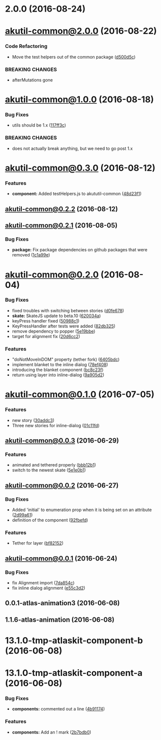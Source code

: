 <a name="2.0.0"></a>
# 2.0.0 (2016-08-24)



<a name="akutil-common@2.0.0"></a>
# akutil-common@2.0.0 (2016-08-22)


### Code Refactoring

* Move the test helpers out of the common package ([d500d5c](https://bitbucket.org/atlassian/atlaskit/commits/d500d5c))


### BREAKING CHANGES

* afterMutations gone



<a name="akutil-common@1.0.0"></a>
# akutil-common@1.0.0 (2016-08-18)


### Bug Fixes

* utils should be 1.x ([117ff3c](https://bitbucket.org/atlassian/atlaskit/commits/117ff3c))


### BREAKING CHANGES

* does not actually break anything, but we need to go post 1.x



<a name="akutil-common@0.3.0"></a>
# akutil-common@0.3.0 (2016-08-12)


### Features

* **component:** Added testHelpers.js to akututil-common ([48d23f1](https://bitbucket.org/atlassian/atlaskit/commits/48d23f1))



<a name="akutil-common@0.2.2"></a>
## akutil-common@0.2.2 (2016-08-12)



<a name="akutil-common@0.2.1"></a>
## akutil-common@0.2.1 (2016-08-05)


### Bug Fixes

* **package:** Fix package dependencies on github packages that were removed ([1c1a99e](https://bitbucket.org/atlassian/atlaskit/commits/1c1a99e))



<a name="akutil-common@0.2.0"></a>
# akutil-common@0.2.0 (2016-08-04)


### Bug Fixes

* fixed troubles with switching between stories ([d0fe678](https://bitbucket.org/atlassian/atlaskit/commits/d0fe678))
* **skate:** SkateJS update to beta.10 ([620034a](https://bitbucket.org/atlassian/atlaskit/commits/620034a))
* keyPress handler fixed ([50988c1](https://bitbucket.org/atlassian/atlaskit/commits/50988c1))
* KeyPressHandler after tests were added ([82db325](https://bitbucket.org/atlassian/atlaskit/commits/82db325))
* remove dependency to popper ([5e19bbe](https://bitbucket.org/atlassian/atlaskit/commits/5e19bbe))
* target for alignment fix ([20d6cc2](https://bitbucket.org/atlassian/atlaskit/commits/20d6cc2))


### Features

* "doNotMoveInDOM" property (tether fork) ([6405bdc](https://bitbucket.org/atlassian/atlaskit/commits/6405bdc))
* implement blanket to the inline dialog ([78ef408](https://bitbucket.org/atlassian/atlaskit/commits/78ef408))
* introducing the blanket component ([bc8c23f](https://bitbucket.org/atlassian/atlaskit/commits/bc8c23f))
* return using layer into inline-dialog ([9a905d2](https://bitbucket.org/atlassian/atlaskit/commits/9a905d2))



<a name="akutil-common@0.1.0"></a>
# akutil-common@0.1.0 (2016-07-05)


### Features

* new story ([30addc3](https://bitbucket.org/atlassian/atlaskit/commits/30addc3))
* Three new stories for inline-dialog ([01c11fd](https://bitbucket.org/atlassian/atlaskit/commits/01c11fd))



<a name="akutil-common@0.0.3"></a>
## akutil-common@0.0.3 (2016-06-29)


### Features

* animated and tethered properly ([bbb12b1](https://bitbucket.org/atlassian/atlaskit/commits/bbb12b1))
* switch to the newest skate ([5e1e0b1](https://bitbucket.org/atlassian/atlaskit/commits/5e1e0b1))



<a name="akutil-common@0.0.2"></a>
## akutil-common@0.0.2 (2016-06-27)


### Bug Fixes

* Added 'initial' to enumeration prop when it is being set on an attribute ([2d99a61](https://bitbucket.org/atlassian/atlaskit/commits/2d99a61))
* definition of the component ([92fbefd](https://bitbucket.org/atlassian/atlaskit/commits/92fbefd))


### Features

* Tether for layer ([bf82152](https://bitbucket.org/atlassian/atlaskit/commits/bf82152))



<a name="akutil-common@0.0.1"></a>
## akutil-common@0.0.1 (2016-06-24)


### Bug Fixes

* fix Alignment import ([7da854c](https://bitbucket.org/atlassian/atlaskit/commits/7da854c))
* fix inline dialog alignment ([e55c3d2](https://bitbucket.org/atlassian/atlaskit/commits/e55c3d2))



<a name="0.0.1-atlas-animation3"></a>
## 0.0.1-atlas-animation3 (2016-06-08)



<a name="1.1.6-atlas-animation"></a>
## 1.1.6-atlas-animation (2016-06-08)



<a name="13.1.0-tmp-atlaskit-component-b"></a>
# 13.1.0-tmp-atlaskit-component-b (2016-06-08)



<a name="13.1.0-tmp-atlaskit-component-a"></a>
# 13.1.0-tmp-atlaskit-component-a (2016-06-08)


### Bug Fixes

* **components:** commented out a line ([4b91174](https://bitbucket.org/atlassian/atlaskit/commits/4b91174))


### Features

* **components:** Add an ! mark ([2b7bdb0](https://bitbucket.org/atlassian/atlaskit/commits/2b7bdb0))



